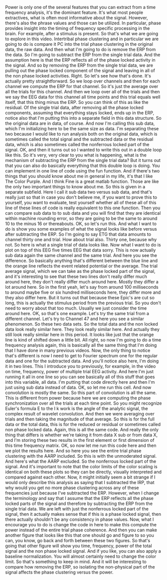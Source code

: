  Power is only one of the several features that you can extract from a time frequency analysis, it's the dominant feature. It's what most people extractives, what is often most informative about the signal. However, there's also the phrase values and those can be utilized. In particular, phase provides insight into the timing of frequency specific processing in the brain. For example, after a stimulus is present. So that's what we are going to explore in this video. Intertribal phase clustering and in particular we are going to do is compare it PC into the trial phase clustering in the original data, the raw data. And then what I'm going to do is remove the ERP from the data. So I'm going to subtract the ERP from the single trial data. And the assumption here is that the ERP reflects all of the phase locked activity in the signal. And so by removing the ERP from the single trial data, we are pulling out the phase locked component of the signal and leaving in all of the non phase locked activities. Right. So let's see how that's done. It's actually pretty straightforward. So we loop over channels and then for each channel we compute the ERP for that channel. So it's just the average over all the trials for this channel. And then we loop over all of the trials and then we say the EEG data for this channel all time points and this trial equals well itself, that this thing minus the ERP. So you can think of this as like the residual. Of the single trial data, after removing all the phase locked components, assuming that everything stays locked, ends up in the ERP, notice also that I'm putting this into a separate field in this data structure. So the original data are in data, of course. And now I'm calling this sub data, which I'm initializing here to be the same size as data. I'm separating these two because I would like to run analysis both on the original data, which is sometimes called the total signal and the subtracted data or the residual data, which is also sometimes called the nonferrous locked part of the signal. OK, and then it turns out so I wanted to write this out in a double loop like this. So it's very, very clear to you what is happening, what is the mechanism of subtracting the ERP from the single trial data? But it turns out that you can also do basically everything that this double loop is doing. You can implement in one line of code using the fun function. And if there's two things that you should know about me in general in my life, it's that I like The Color Purple. And I think Fine is a great matlab function. Those are like the only two important things to know about me. So this is given in a separate subfield. Here I call it sub data two versus sub data, and that's really just so that in case you don't believe me, if you want to prove this to yourself, you want to evaluate, test yourself whether all of these all of this line of these lines of code is really equivalent to this one function. Then you can compare sub data to to sub data and you will find that they are identical within machine rounding error, so they are going to be the same to around 10 to the minus 16 or thereabouts. OK, so let's run this. And what I want to do is show you some examples of what the signal looks like before versus after subtracting the ERP. So I'm going to say ETG that data amounts to channel thirty one and trial. How about trial also. Thirty one, because why not. So here is what a single trial of data looks like. Now what I want to do is plot on top of this EEG five times EEG that data sorry. This is now actually sub data again the same channel and the same trial. And here you see the difference. So basically anything that's different between the blue line and the orange line reflects the event related potential or the average. The trial average signal, which we can take as the phase locked part of the signal, and it's interesting to see that these two lines don't really differ much around here, they don't really differ much around here. Mostly they differ a lot around here. So in the first yeah, let's say from around 100 milliseconds to around maybe five or six hundred milliseconds here, they differ more and they also differ here. But it turns out that because these Epic's are cut so long, this is actually the stimulus period from the previous trial. So you don't need to worry about that too much. Usually we just consider the time around here. OK, so that's one example. Let's try the same trial from a different channel. Let's try to Channel 47 and here you see a similar phenomenon. So these two data sets. So the total data and the non locked data look really similar here. They look really similar here. And actually they still look really similar here in this period. It looks like just that the orange line is kind of shifted down a little bit. All right, so now I'm going to do a time frequency analysis again, this is basically all the same thing that I'm doing that I have done in many previous videos. Now, the only thing to notice that's different is now I need to get to Fourier spectrum one for the regular data and one for the subtracted data. And you'll notice also here, I'm doing it in two lines. This I introduce you to previously, for example, in the video on time, frequency, power of multiple trial EEG activity. And here I'm just running it all in one line so you can see basically all of this stuff that goes into this variable, all data. I'm putting that code directly here and then I'm just using sub data instead of data. OK, so let me run this cell. And now convolution is mostly the same. So this part of convolution is all the same. This is different from power because here we are computing the phase synchronization over all the trials at each time point. So you might recognize Euler's formula E to the I k work is the angle of the analytic signal, the complex result of wavelet convolution. And then we were averaging over trials and then taking the magnitude of that average. So this is for the full data or the total data, this is for the reduced or residual or sometimes called non phase locked data. Again, this is all the same code. And really the only thing that differs is whether we're taking it from data X sub or from data X, and I'm storing these two results in the first element or first dimension of this time frequency matrix. OK, so now let me run this code here and then we plot the results here. And so here you see the entire trial phase clustering with the AARP included. So this is with the unmoderated signal. And here's what the AARP excluded. So the nonferrous locked part of the signal. And it's important to note that the color limits of the color scaling is identical on both these plots so they can be directly, visually interpreted and compared against each other. Now, it might initially seem a bit strange if I would only describe this analysis as saying that I subtracted the IRP, that why would you get no more phase clustering across any of these frequencies just because I've subtracted the ERP. However, when I change the terminology and say that I assume that the ERP reflects all the phase locked parts of the signal and therefore by subtracting the ERP from the single trial data. We are left with just the nonferrous locked part of the signal, then it actually makes sense that if this is a phase locked signal, then there actually shouldn't be any consistency in phase values. Now, what I encourage you to do is change the code in here to make this compute the power instead of the entire trial phase coherence. And then you can make another figure that looks like this that one should go and figure to so you can, you know, go back and forth between these two figures. So that's going that other figure will show you time, frequency, power of the total signal and the non phase locked signal. And if you like, you can also apply a baseline normalization. You will almost certainly need to change the color limit. So that's something to keep in mind. And it will be interesting to compare how removing the ERP, so isolating the non-physical part of the signal affects the phase clustering versus the power.